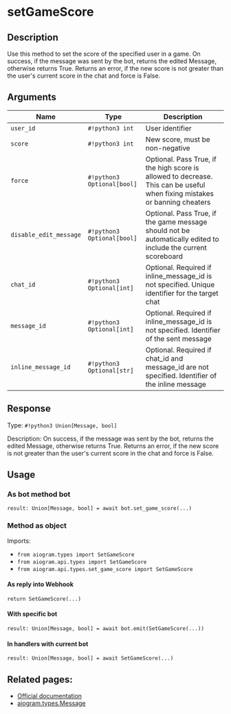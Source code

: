# setGameScore

## Description

Use this method to set the score of the specified user in a game. On success, if the message was sent by the bot, returns the edited Message, otherwise returns True. Returns an error, if the new score is not greater than the user's current score in the chat and force is False.


## Arguments

| Name | Type | Description |
| - | - | - |
| `user_id` | `#!python3 int` | User identifier |
| `score` | `#!python3 int` | New score, must be non-negative |
| `force` | `#!python3 Optional[bool]` | Optional. Pass True, if the high score is allowed to decrease. This can be useful when fixing mistakes or banning cheaters |
| `disable_edit_message` | `#!python3 Optional[bool]` | Optional. Pass True, if the game message should not be automatically edited to include the current scoreboard |
| `chat_id` | `#!python3 Optional[int]` | Optional. Required if inline_message_id is not specified. Unique identifier for the target chat |
| `message_id` | `#!python3 Optional[int]` | Optional. Required if inline_message_id is not specified. Identifier of the sent message |
| `inline_message_id` | `#!python3 Optional[str]` | Optional. Required if chat_id and message_id are not specified. Identifier of the inline message |



## Response

Type: `#!python3 Union[Message, bool]`

Description: On success, if the message was sent by the bot, returns the edited Message, otherwise returns True. Returns an error, if the new score is not greater than the user's current score in the chat and force is False.


## Usage


### As bot method bot

```python3
result: Union[Message, bool] = await bot.set_game_score(...)
```

### Method as object

Imports:

- `from aiogram.types import SetGameScore`
- `from aiogram.api.types import SetGameScore`
- `from aiogram.api.types.set_game_score import SetGameScore`

#### As reply into Webhook
```python3
return SetGameScore(...)
```

#### With specific bot
```python3
result: Union[Message, bool] = await bot.emit(SetGameScore(...))
```

#### In handlers with current bot
```python3
result: Union[Message, bool] = await SetGameScore(...)
```


## Related pages:

- [Official documentation](https://core.telegram.org/bots/api#setgamescore)
- [aiogram.types.Message](../types/message.md)
